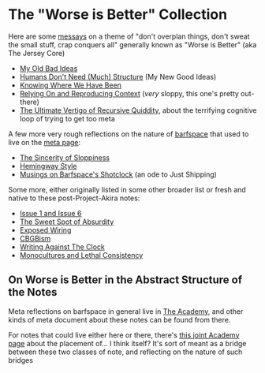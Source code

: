 # The "Worse is Better" Collection

Here are some [messays](8f2359ae-186f-4878-b5e5-33f3c177e6fc.md) on a theme of "don't overplan things, don't sweat the small stuff, crap conquers all" generally known as "Worse is Better" (aka The Jersey Core)

- [My Old Bad Ideas](f3f3d6ba-6342-415a-9f3b-ab4f1d75a692.md)
- [Humans Don't Need (Much) Structure](dae875e3-bc26-4a4c-9963-89ae2137fcee.md) (My New Good Ideas)
- [Knowing Where We Have Been](3e1be44c-150f-4e88-a109-88a1ed90a56c.md)
- [Relying On and Reproducing Context](8c57e9e9-4016-4445-9dc7-4c10cf6b5854.md) (*very* sloppy, this one's pretty out-there)
- [The Ultimate Vertigo of Recursive Quiddity](3ef0ffc5-818e-4c16-be90-0a8bd6eb8778.md), about the terrifying cognitive loop of trying to get too meta

A few more very rough reflections on the nature of [barfspace][OBRN] that used to live on the [meta page][BSMC]:

[OBRN]: 7f9a66a0-38fc-49e0-8489-270cdd3036ee.md
[BSMC]: 8c5a1d30-97d9-4395-85be-b6c8ba57b239.md

- [The Sincerity of Sloppiness](c2afc8bf-97af-414f-a937-74ae781f14b5.md)
- [Hemingway Style](0cd34f9f-b6e5-415a-a6cb-adbfc8545616.md)
- [Musings on Barfspace's Shotclock](3be1bdac-5125-4c19-a321-09dfaab6d9f3.md) (an ode to Just Shipping)

Some more, either originally listed in some other broader list or fresh and native to these post-Project-Akira notes:

- [Issue 1 and Issue 6](55527f74-8390-402e-8bb6-51161b7a8e67.md)
- [The Sweet Spot of Absurdity](5b991ba9-9cee-471d-922b-d04a49033a5d.md)
- [Exposed Wiring](7f13e9fe-1edb-4413-a192-4cb1a7ba84ed.md)
- [CBGBism](8aa11090-9bb8-4220-81fe-6d12b9480c04.md)
- [Writing Against The Clock](18dffacd-6019-4a43-9c67-f36064fc4831.md)
- [Monocultures and Lethal Consistency](40d4bc21-91b3-406f-9668-1f0ec801db1c.md)

## On Worse is Better in the Abstract Structure of the Notes

Meta reflections on barfspace in general live in [The Academy](a8c1b237-886b-4169-88ff-9e52bc1dbcf2.md), and other kinds of meta document about these notes can be found from there.

For notes that could live either here or there, there's [this joint Academy page](379558c6-0383-4726-9cdb-9e5a89784dfa.md) about the placement of... I think itself? It's sort of meant as a bridge between these two classes of note, and reflecting on the nature of such bridges

